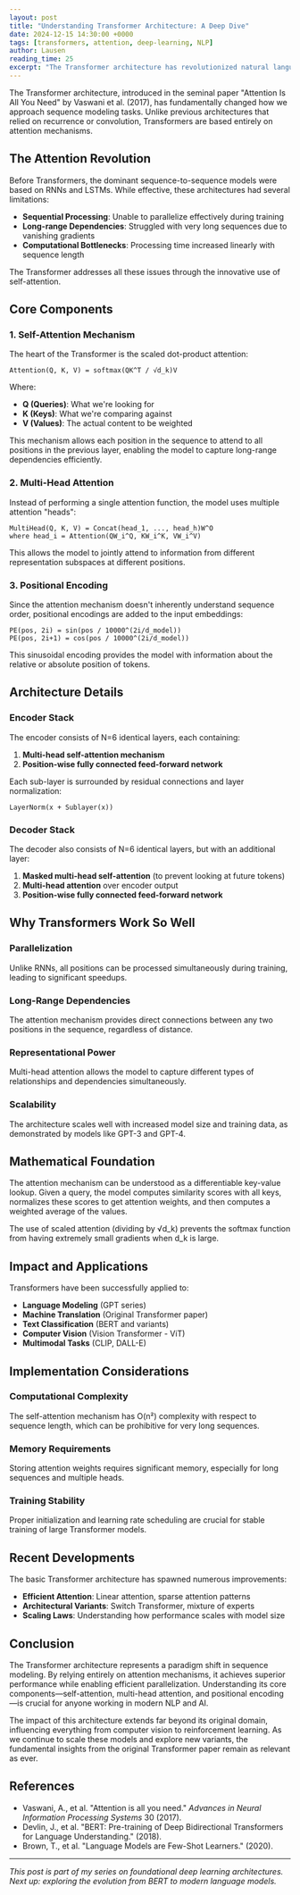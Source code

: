 ```yaml
---
layout: post
title: "Understanding Transformer Architecture: A Deep Dive"
date: 2024-12-15 14:30:00 +0000
tags: [transformers, attention, deep-learning, NLP]
author: Lausen
reading_time: 25
excerpt: "The Transformer architecture has revolutionized natural language processing and beyond. This post provides a comprehensive understanding of the key components: self-attention, multi-head attention, positional encoding, and the overall architecture design."
---
```


The Transformer architecture, introduced in the seminal paper "Attention Is All You Need" by Vaswani et al. (2017), has fundamentally changed how we approach sequence modeling tasks. Unlike previous architectures that relied on recurrence or convolution, Transformers are based entirely on attention mechanisms.

## The Attention Revolution

Before Transformers, the dominant sequence-to-sequence models were based on RNNs and LSTMs. While effective, these architectures had several limitations:

- **Sequential Processing**: Unable to parallelize effectively during training
- **Long-range Dependencies**: Struggled with very long sequences due to vanishing gradients
- **Computational Bottlenecks**: Processing time increased linearly with sequence length

The Transformer addresses all these issues through the innovative use of self-attention.

## Core Components

### 1. Self-Attention Mechanism

The heart of the Transformer is the scaled dot-product attention:

```
Attention(Q, K, V) = softmax(QK^T / √d_k)V
```

Where:
- **Q (Queries)**: What we're looking for
- **K (Keys)**: What we're comparing against  
- **V (Values)**: The actual content to be weighted

This mechanism allows each position in the sequence to attend to all positions in the previous layer, enabling the model to capture long-range dependencies efficiently.

### 2. Multi-Head Attention

Instead of performing a single attention function, the model uses multiple attention "heads":

```
MultiHead(Q, K, V) = Concat(head_1, ..., head_h)W^O
where head_i = Attention(QW_i^Q, KW_i^K, VW_i^V)
```

This allows the model to jointly attend to information from different representation subspaces at different positions.

### 3. Positional Encoding

Since the attention mechanism doesn't inherently understand sequence order, positional encodings are added to the input embeddings:

```
PE(pos, 2i) = sin(pos / 10000^(2i/d_model))
PE(pos, 2i+1) = cos(pos / 10000^(2i/d_model))
```

This sinusoidal encoding provides the model with information about the relative or absolute position of tokens.

## Architecture Details

### Encoder Stack

The encoder consists of N=6 identical layers, each containing:

1. **Multi-head self-attention mechanism**
2. **Position-wise fully connected feed-forward network**

Each sub-layer is surrounded by residual connections and layer normalization:

```
LayerNorm(x + Sublayer(x))
```

### Decoder Stack  

The decoder also consists of N=6 identical layers, but with an additional layer:

1. **Masked multi-head self-attention** (to prevent looking at future tokens)
2. **Multi-head attention** over encoder output
3. **Position-wise fully connected feed-forward network**

## Why Transformers Work So Well

### Parallelization
Unlike RNNs, all positions can be processed simultaneously during training, leading to significant speedups.

### Long-Range Dependencies
The attention mechanism provides direct connections between any two positions in the sequence, regardless of distance.

### Representational Power
Multi-head attention allows the model to capture different types of relationships and dependencies simultaneously.

### Scalability
The architecture scales well with increased model size and training data, as demonstrated by models like GPT-3 and GPT-4.

## Mathematical Foundation

The attention mechanism can be understood as a differentiable key-value lookup. Given a query, the model computes similarity scores with all keys, normalizes these scores to get attention weights, and then computes a weighted average of the values.

The use of scaled attention (dividing by √d_k) prevents the softmax function from having extremely small gradients when d_k is large.

## Impact and Applications

Transformers have been successfully applied to:

- **Language Modeling** (GPT series)
- **Machine Translation** (Original Transformer paper)
- **Text Classification** (BERT and variants)
- **Computer Vision** (Vision Transformer - ViT)
- **Multimodal Tasks** (CLIP, DALL-E)

## Implementation Considerations

### Computational Complexity
The self-attention mechanism has O(n²) complexity with respect to sequence length, which can be prohibitive for very long sequences.

### Memory Requirements
Storing attention weights requires significant memory, especially for long sequences and multiple heads.

### Training Stability
Proper initialization and learning rate scheduling are crucial for stable training of large Transformer models.

## Recent Developments

The basic Transformer architecture has spawned numerous improvements:

- **Efficient Attention**: Linear attention, sparse attention patterns
- **Architectural Variants**: Switch Transformer, mixture of experts
- **Scaling Laws**: Understanding how performance scales with model size

## Conclusion

The Transformer architecture represents a paradigm shift in sequence modeling. By relying entirely on attention mechanisms, it achieves superior performance while enabling efficient parallelization. Understanding its core components—self-attention, multi-head attention, and positional encoding—is crucial for anyone working in modern NLP and AI.

The impact of this architecture extends far beyond its original domain, influencing everything from computer vision to reinforcement learning. As we continue to scale these models and explore new variants, the fundamental insights from the original Transformer paper remain as relevant as ever.

## References

- Vaswani, A., et al. "Attention is all you need." *Advances in Neural Information Processing Systems* 30 (2017).
- Devlin, J., et al. "BERT: Pre-training of Deep Bidirectional Transformers for Language Understanding." (2018).
- Brown, T., et al. "Language Models are Few-Shot Learners." (2020).

---

*This post is part of my series on foundational deep learning architectures. Next up: exploring the evolution from BERT to modern language models.* 